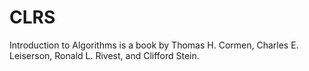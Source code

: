 CLRS
====

Introduction to Algorithms is a book by Thomas H. Cormen, Charles E. Leiserson, Ronald L. Rivest, and Clifford Stein. 
